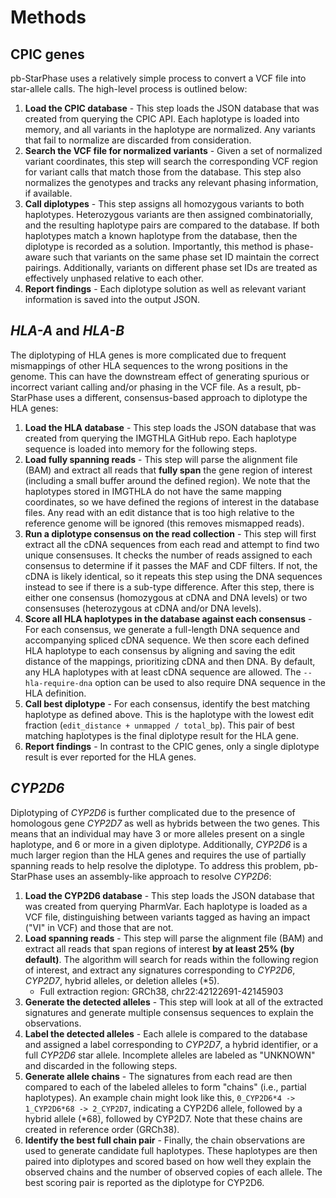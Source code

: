 # Methods
## CPIC genes
pb-StarPhase uses a relatively simple process to convert a VCF file into star-allele calls.
The high-level process is outlined below:

1. **Load the CPIC database** - This step loads the JSON database that was created from querying the CPIC API. Each haplotype is loaded into memory, and all variants in the haplotype are normalized. Any variants that fail to normalize are discarded from consideration.
2. **Search the VCF file for normalized variants** - Given a set of normalized variant coordinates, this step will search the corresponding VCF region for variant calls that match those from the database. This step also normalizes the genotypes and tracks any relevant phasing information, if available.
3. **Call diplotypes** - This step assigns all homozygous variants to both haplotypes. Heterozygous variants are then assigned combinatorially, and the resulting haplotype pairs are compared to the database. If both haplotypes match a known haplotype from the database, then the diplotype is recorded as a solution. Importantly, this method is phase-aware such that variants on the same phase set ID maintain the correct pairings. Additionally, variants on different phase set IDs are treated as effectively unphased relative to each other.
4. **Report findings** - Each diplotype solution as well as relevant variant information is saved into the output JSON.

## _HLA-A_ and _HLA-B_
The diplotyping of HLA genes is more complicated due to frequent mismappings of other HLA sequences to the wrong positions in the genome.
This can have the downstream effect of generating spurious or incorrect variant calling and/or phasing in the VCF file.
As a result, pb-StarPhase uses a different, consensus-based approach to diplotype the HLA genes:

1. **Load the HLA database** - This step loads the JSON database that was created from querying the IMGTHLA GitHub repo. Each haplotype sequence is loaded into memory for the following steps. 
2. **Load fully spanning reads** - This step will parse the alignment file (BAM) and extract all reads that **fully span** the gene region of interest (including a small buffer around the defined region). We note that the haplotypes stored in IMGTHLA do not have the same mapping coordinates, so we have defined the regions of interest in the database files. Any read with an edit distance that is too high relative to the reference genome will be ignored (this removes mismapped reads).
3. **Run a diplotype consensus on the read collection** - This step will first extract all the cDNA sequences from each read and attempt to find two unique consensuses. It checks the number of reads assigned to each consensus to determine if it passes the MAF and CDF filters. If not, the cDNA is likely identical, so it repeats this step using the DNA sequences instead to see if there is a sub-type difference. After this step, there is either one consensus (homozygous at cDNA and DNA levels) or two consensuses (heterozygous at cDNA and/or DNA levels).
3. **Score all HLA haplotypes in the database against each consensus** - For each consensus, we generate a full-length DNA sequence and accompanying spliced cDNA sequence. We then score each defined HLA haplotype to each consensus by aligning and saving the edit distance of the mappings, prioritizing cDNA and then DNA. By default, any HLA haplotypes with at least cDNA sequence are allowed. The `--hla-require-dna` option can be used to also require DNA sequence in the HLA definition.
4. **Call best diplotype** - For each consensus, identify the best matching haplotype as defined above. This is the haplotype with the lowest edit fraction (`edit_distance + unmapped / total_bp`). This pair of best matching haplotypes is the final diplotype result for the HLA gene.
5. **Report findings** - In contrast to the CPIC genes, only a single diplotype result is ever reported for the HLA genes.

## _CYP2D6_
Diplotyping of _CYP2D6_ is further complicated due to the presence of homologous gene _CYP2D7_ as well as hybrids between the two genes.
This means that an individual may have 3 or more alleles present on a single haplotype, and 6 or more in a given diplotype.
Additionally, _CYP2D6_ is a much larger region than the HLA genes and requires the use of partially spanning reads to help resolve the diplotype.
To address this problem, pb-StarPhase uses an assembly-like approach to resolve _CYP2D6_:

1. **Load the CYP2D6 database** - This step loads the JSON database that was created from querying PharmVar. Each haplotype is loaded as a VCF file, distinguishing between variants tagged as having an impact ("VI" in VCF) and those that are not.
2. **Load spanning reads** - This step will parse the alignment file (BAM) and extract all reads that span regions of interest **by at least 25% (by default)**. The algorithm will search for reads within the following region of interest, and extract any signatures corresponding to _CYP2D6_, _CYP2D7_, hybrid alleles, or deletion alleles (*5).
    * Full extraction region: GRCh38, chr22:42122691-42145903
3. **Generate the detected alleles** - This step will look at all of the extracted signatures and generate multiple consensus sequences to explain the observations.
4. **Label the detected alleles** - Each allele is compared to the database and assigned a label corresponding to _CYP2D7_, a hybrid identifier, or a full _CYP2D6_ star allele. Incomplete alleles are labeled as "UNKNOWN" and discarded in the following steps.
5. **Generate allele chains** - The signatures from each read are then compared to each of the labeled alleles to form "chains" (i.e., partial haplotypes). An example chain might look like this, `0_CYP2D6*4 -> 1_CYP2D6*68 -> 2_CYP2D7`, indicating a CYP2D6 allele, followed by a hybrid allele (*68), followed by CYP2D7. Note that these chains are created in reference order (GRCh38).
6. **Identify the best full chain pair** - Finally, the chain observations are used to generate candidate full haplotypes. These haplotypes are then paired into diplotypes and scored based on how well they explain the observed chains and the number of observed copies of each allele. The best scoring pair is reported as the diplotype for CYP2D6.

